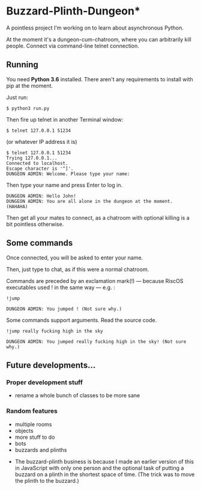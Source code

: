 # Buzzard-Plinth-Dungeon*

A pointless project I'm working on to learn about asynchronous Python.

At the moment it's a dungeon-cum-chatroom, where you can arbitrarily kill people.
Connect via command-line telnet connection.

## Running

You need __Python 3.6__ installed.
There aren't any requirements to install with pip at the moment.

Just run:
	
	$ python3 run.py

Then fire up telnet in another Terminal window:

	$ telnet 127.0.0.1 51234

(or whatever IP address it is)

	$ telnet 127.0.0.1 51234
	Trying 127.0.0.1...
	Connected to localhost.
	Escape character is '^]'.
	DUNGEON ADMIN: Welcome. Please type your name:

Then type your name and press Enter to log in.

	DUNGEON ADMIN: Hello John!
	DUNGEON ADMIN: You are all alone in the dungeon at the moment. (HAHAHA)

Then get all your mates to connect, as a chatroom with optional killing is a bit pointless otherwise.

## Some commands

Once connected, you will be asked to enter your name.

Then, just type to chat, as if this were a normal chatroom.

Commands are preceded by an exclamation mark(!) — because RiscOS executables used ! in the same way — e.g. :

	!jump

	DUNGEON ADMIN: You jumped ! (Not sure why.)

Some commands support arguments. Read the source code.

	!jump really fucking high in the sky

	DUNGEON ADMIN: You jumped really fucking high in the sky! (Not sure why.)

## Future developments...

### Proper development stuff
- rename a whole bunch of classes to be more sane

### Random features
- multiple rooms
- objects
- more stuff to do
- bots
- buzzards and plinths

 *  The buzzard-plinth business is because I made an earlier version of this in JavaScript with only one person and the optional task of putting a buzzard on a plinth in the shortest space of time. (The trick was to move the plinth to the buzzard.)